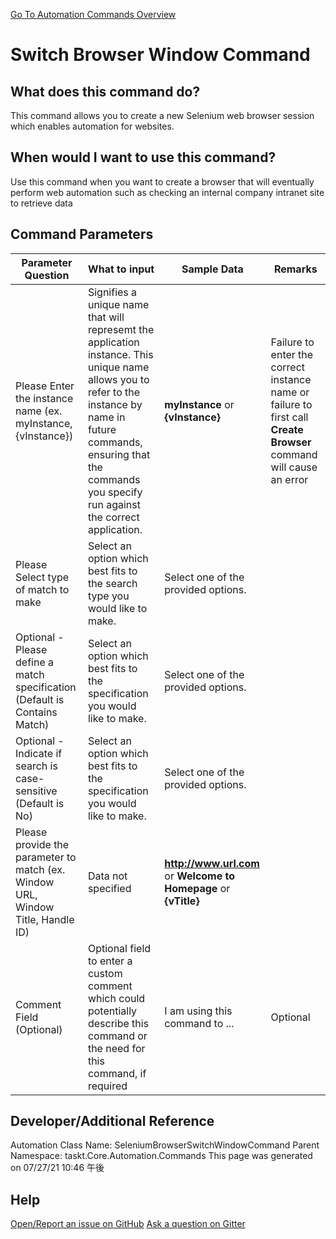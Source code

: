 <!--TITLE: Switch Browser Window Command -->
<!-- SUBTITLE: a command in the Web Browser Commands group. -->
[Go To Automation Commands Overview](/automation-commands.md)


# Switch Browser Window Command


## What does this command do?
This command allows you to create a new Selenium web browser session which enables automation for websites.


## When would I want to use this command?
Use this command when you want to create a browser that will eventually perform web automation such as checking an internal company intranet site to retrieve data


## Command Parameters
| Parameter Question   	| What to input  	|  Sample Data 	| Remarks  	|
| ---                    | ---               | ---           | ---       |
|Please Enter the instance name (ex. myInstance, {vInstance})|Signifies a unique name that will represemt the application instance.  This unique name allows you to refer to the instance by name in future commands, ensuring that the commands you specify run against the correct application.|**myInstance** or **{vInstance}**|Failure to enter the correct instance name or failure to first call **Create Browser** command will cause an error|
|Please Select type of match to make|Select an option which best fits to the search type you would like to make.|Select one of the provided options.||
|Optional - Please define a match specification (Default is Contains Match)|Select an option which best fits to the specification you would like to make.|Select one of the provided options.||
|Optional - Indicate if search is case-sensitive (Default is No)|Select an option which best fits to the specification you would like to make.|Select one of the provided options.||
|Please provide the parameter to match (ex. Window URL, Window Title, Handle ID)|Data not specified|**http://www.url.com** or **Welcome to Homepage** or **{vTitle}**||
|Comment Field (Optional)|Optional field to enter a custom comment which could potentially describe this command or the need for this command, if required|I am using this command to ...|Optional|


## Developer/Additional Reference
Automation Class Name: SeleniumBrowserSwitchWindowCommand
Parent Namespace: taskt.Core.Automation.Commands
This page was generated on 07/27/21 10:46 午後


## Help
[Open/Report an issue on GitHub](https://github.com/saucepleez/taskt/issues/new)
[Ask a question on Gitter](https://gitter.im/taskt-rpa/Lobby)
